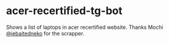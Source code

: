 # acer-recertified-tg-bot
Shows a list of laptops in acer recertified website. Thanks Mochi [@jebaitedneko](https://github.com/Jebaitedneko) for the scrapper.
